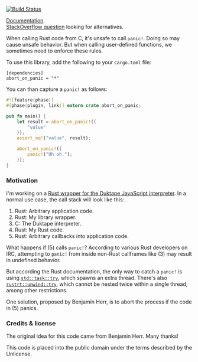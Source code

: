 [![Build Status](https://travis-ci.org/emk/abort_on_panic-rs.svg)](https://travis-ci.org/emk/abort_on_panic-rs)

[Documentation](http://www.rust-ci.org/emk/abort_on_panic-rs/doc/abort_on_panic/).<br>
[StackOverflow question](http://stackoverflow.com/questions/27384824/catching-panic-when-rust-called-from-c-ffi-without-spawning-threads) looking for alternatives.

When calling Rust code from C, it's unsafe to call `panic!`.  Doing so may
cause unsafe behavior.  But when calling user-defined functions, we
sometimes need to enforce these rules.

To use this library, add the following to your `Cargo.toml` file:

```
[dependencies]
abort_on_panic = "*"
```

You can than capture a `panic!` as follows:

```rust
#![feature(phase)]
#[phase(plugin, link)] extern crate abort_on_panic;

pub fn main() {
    let result = abort_on_panic!({
        "value"
    });
    assert_eq!("value", result);

    abort_on_panic!({
        panic!("Uh oh.");
    });
}
```

### Motivation

I'm working on a
[Rust wrapper for the Duktape JavaScript interpreter][duktape-rs]. In a
normal use case, the call stack will look like this:

1. Rust: Arbitrary application code.
2. Rust: My library wrapper.
3. C: The Duktape interpreter.
4. Rust: My Rust code.
5. Rust: Arbitrary callbacks into application code.

What happens if (5) calls `panic!`? According to various Rust developers on IRC, attempting to `panic!` from inside non-Rust callframes like (3) may result in undefined behavior.

But according the Rust documentation, the only way to catch a `panic!` is
using [`std::task::try`][task::try], which spawns an extra thread. There's
also [`rustrt::unwind::try`][unwind::try], which cannot be nested twice
within a single thread, among other restrictions.

One solution, proposed by Benjamin Herr, is to abort the process if the
code in (5) panics.

[duktape-rs]: https://github.com/emk/duktape-rs
[task::try]: http://doc.rust-lang.org/std/task/fn.try.html
[unwind::try]: http://doc.rust-lang.org/rustrt/unwind/fn.try.html

### Credits & license

The original idea for this code came from Benjamin Herr.  Many thanks!

This code is placed into the public domain under the terms described by the
Unlicense.

